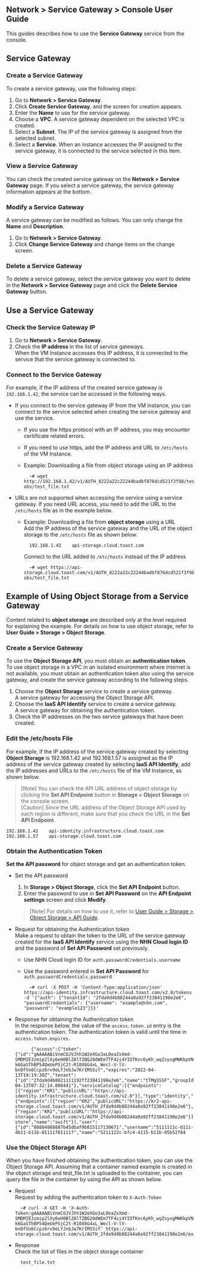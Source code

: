## Network > Service Gateway > Console User Guide

This guides describes how to use the **Service Gateway** service from the console.

## Service Gateway

### Create a Service Gateway

To create a service gateway, use the following steps:

1. Go to **Network > Service Gateway**.
2. Click **Create Service Gateway**, and the screen for creation appears.
3. Enter the **Name** to use for the service gateway.
4. Choose a **VPC**. A service gateway dependent on the selected VPC is created.
5. Select a **Subnet**. The IP of the service gateway is assigned from the selected subnet.
6. Select a **Service**. When an instance accesses the IP assigned to the service gateway, it is connected to the service selected in this item.

### View a Service Gateway

You can check the created service gateway on the **Network > Service Gateway** page. If you select a service gateway, the service gateway information appears at the bottom.

### Modify a Service Gateway

A service gateway can be modified as follows. You can only change the **Name** and **Description**.

1. Go to **Network > Service Gateway**.
2. Click **Change Service Gateway** and change items on the change screen.

### Delete a Service Gateway

To delete a service gateway, select the service gateway you want to delete in the **Network > Service Gateway** page and click the **Delete Service Gateway** button.

## Use a Service Gateway

### Check the Service Gateway IP

1. Go to **Network > Service Gateway**.
2. Check the **IP address** in the list of service gateways.<br>
   When the VM Instance accesses this IP address, it is connected to the service that the service gateway is connected to.

### Connect to the Service Gateway

For example, if the IP address of the created service gateway is `192.168.1.42`, the service can be accessed in the following ways.

* If you connect to the service gateway IP from the VM Instance, you can connect to the service selected when creating the service gateway and use the service.
    * If you use the https protocol with an IP address, you may encounter certificate related errors.
    * If you need to use https, add the IP address and URL to `/etc/hosts` of the VM Instance.
    * Example: Downloading a file from object storage using an IP address

            ~# wget http://192.168.1.42/v1/AUTH_8222a22c22244badbf876dcd521f3f98/test-obs/test_file.txt

* URLs are not supported when accessing the service using a service gateway. If you need URL access, you need to add the URL to the `/etc/hosts` file as in the example below.
    * Example: Downloading a file from **object storage** using a URL<br>
      Add the IP address of the service gateway and the URL of the object storage to the `/etc/hosts` file as shown below.

            192.168.1.42    api-storage.cloud.toast.com

        Connect to the URL added to `/etc/hosts` instead of the IP address

            ~# wget https://api-storage.cloud.toast.com/v1/AUTH_8222a22c22244badbf876dcd521f3f98/test-obs/test_file.txt

## Example of Using Object Storage from a Service Gateway

Content related to **object storage** are described only at the level required for explaining the example. For details on how to use object storage, refer to **User Guide > Storage > Object Storage**.

### Create a Service Gateway

To use the **Object Storage API**, you must obtain an **authentication token**. To use object storage in a VPC in an isolated environment where internet is not available, you must obtain an authentication token also using the service gateway, and create the service gateway according to the following steps.

1. Choose the **Object Storage** service to create a service gateway.<br>
   A service gateway for accessing the Object Storage API.
2. Choose the **IaaS API Identify** service to create a service gateway.<br>
   A service gateway for obtaining the authentication token.
3. Check the IP addresses on the two service gateways that have been created.

### Edit the /etc/hosts File

For example, if the IP address of the service gateway created by selecting **Object Storage** is 192.168.1.42 and 192.168.1.57 is assigned as the IP address of the service gateway created by selecting **IaaS API Identify**, add the IP addresses and URLs to the `/etc/hosts` file of the VM Instance, as shown below.

> [Note] You can check the API URL address of object storage by clicking the **Set API Endpoint** button in **Storage > Object Storage** on the console screen.<br>
> [Caution] Since the URL address of the Object Storage API used by each region is different, make sure that you check the URL in the **Set API Endpoint**.

```
192.168.1.42	api-identity.infrastructure.cloud.toast.com
192.168.1.57	api-storage.cloud.toast.com
```

### Obtain the Authentication Token

**Set the API password** for object storage and get an authentication token.

* Set the API password
    1. In **Storage > Object Storage**, click the **Set API Endpoint** button.
    2. Enter the password to use in **Set API Password** on the **API Endpoint settings** screen and click **Modify**.
    > [Note] For details on how to use it, refer to [User Guide > Storage > Object Storage > API Guide](https://docs.toast.com/en/Storage/Object%20Storage/en/api-guide/).

* Request for obtaining the Authentication token<br>
  Make a request to obtain the token to the URL of the service gateway created for the **IaaS API Identify** service using the **NHN Cloud login ID** and the password of **Set API Password** set previously.
    * Use NHN Cloud login ID for `auth.passwordCredentials.username`
    * Use the password entered in **Set API Password** for `auth.passwordCredentials.password`
  

            ~# curl -X POST -H 'Content-Type:application/json' https://api-identity.infrastructure.cloud.toast.com/v2.0/tokens -d '{"auth": {"tenantId": "2fda9d4b88244a0a92ff23841198e2e6", "passwordCredentials": {"username": "example@nhn.com", "password": "example123"}}}'

* Response for obtaining the Authentication token<br>
  In the response below, the value of the `access.token.id` entry is the authentication token. The authentication token is valid until the time in `access.token.expires`.

            {"access":{"token":{"id":"gAAAAABiVnmCOJVJhh1W2eXGo3aL0eaZxXmd-SMDMIE3zmip2lXy6eH0BlZAlTZBG20dWEm7TF4zi4YIOTKnc6yKh_wqZsyxgMWKkpVNShzE-k6GaSThBP54QeUePSjC2t-R10X6G4xL_Wecl-V-lV-bnOfVo6Ccpz6rv9eLYJnbJw7KrIMSSiY","expires":"2022-04-13T19:19:30Z","tenant":{"id":"2fda9d4b8821111192ff23841198e2e6","name":"tTMgSSSF","groupId":"XXj2zkH7777modGU","description":"","enabled":true,"project_domain":"NORMAL","swift":true},"issued_at":"2022-04-13T07:32:14.000441"},"serviceCatalog":[{"endpoints":[{"region":"KR1","publicURL":"https://api-identity.infrastructure.cloud.toast.com/v2.0"}],"type":"identity","name":"keystone"},{"endpoints":[{"region":"KR2","publicURL":"https://kr2-api-storage.cloud.toast.com/v1/AUTH_2fda9d4b88244a0a92ff23841198e2e6"},{"region":"KR1","publicURL":"https://api-storage.cloud.toast.com/v1/AUTH_2fda9d4b88244a0a92ff23841198e2e6"}],"type":"object-store","name":"swift"}],"user":{"id":"80884888887b45dbaf9b815117130671","username":"5111111c-b111-4b11-b11b-01111f81111f","name":"5211122c-bfc4-4115-b11b-05b52f84

### Use the Object Storage API

When you have finished obtaining the authentication token, you can use the Object Storage API. Assuming that a container named example is created in the object storage and test_file.txt is uploaded to the container, you can query the file in the container by using the API as shown below.

* Request<br>
  Request by adding the authentication token to `X-Auth-Token`

        ~# curl -X GET -H 'X-Auth-Token:gAAAAABiVnmCOJVJhh1W2eXGo3aL0eaZxXmd-SMDMIE3zmip2lXy6eH0BlZAlTZBG20dWEm7TF4zi4YIOTKnc6yKh_wqZsyxgMWKkpVNShzE-k6GaSThBP54QeUePSjC2t-R10X6G4xL_Wecl-V-lV-bnOfVo6Ccpz6rv9eLYJnbJw7KrIMSSiY' https://api-storage.cloud.toast.com/v1/AUTH_2fda9d4b88244a0a92ff23841198e2e6/example

* Response<br>
  Check the list of files in the object storage container

        test_file.txt

